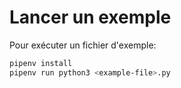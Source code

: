 # Lancer un exemple

Pour exécuter un fichier d'exemple:

```sh
pipenv install
pipenv run python3 <example-file>.py
```